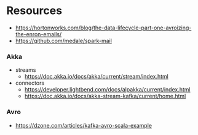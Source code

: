 

# Resources


- https://hortonworks.com/blog/the-data-lifecycle-part-one-avroizing-the-enron-emails/
- https://github.com/medale/spark-mail

### Akka

- streams
  - https://doc.akka.io/docs/akka/current/stream/index.html
- connectors
  - https://developer.lightbend.com/docs/alpakka/current/index.html
  - https://doc.akka.io/docs/akka-stream-kafka/current/home.html

### Avro

- https://dzone.com/articles/kafka-avro-scala-example
